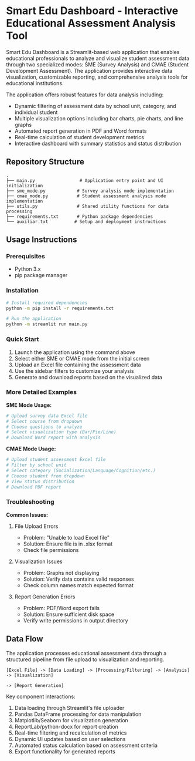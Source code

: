 # Smart Edu Dashboard - Interactive Educational Assessment Analysis Tool

Smart Edu Dashboard is a Streamlit-based web application that enables educational professionals to analyze and visualize student assessment data through two specialized modes: SME (Survey Analysis) and CMAE (Student Development Assessment). The application provides interactive data visualization, customizable reporting, and comprehensive analysis tools for educational institutions.

The application offers robust features for data analysis including:
- Dynamic filtering of assessment data by school unit, category, and individual student
- Multiple visualization options including bar charts, pie charts, and line graphs
- Automated report generation in PDF and Word formats
- Real-time calculation of student development metrics
- Interactive dashboard with summary statistics and status distribution

## Repository Structure
```
.
├── main.py                 # Application entry point and UI initialization
├── sme_mode.py            # Survey analysis mode implementation
├── cmae_mode.py           # Student assessment analysis mode implementation
├── utils.py               # Shared utility functions for data processing
├── requirements.txt       # Python package dependencies
└── auxiliar.txt          # Setup and deployment instructions
```

## Usage Instructions
### Prerequisites
- Python 3.x
- pip package manager

### Installation
```bash
# Install required dependencies
python -m pip install -r requirements.txt

# Run the application
python -m streamlit run main.py
```

### Quick Start
1. Launch the application using the command above
2. Select either SME or CMAE mode from the initial screen
3. Upload an Excel file containing the assessment data
4. Use the sidebar filters to customize your analysis
5. Generate and download reports based on the visualized data

### More Detailed Examples

**SME Mode Usage:**
```python
# Upload survey data Excel file
# Select course from dropdown
# Choose questions to analyze
# Select visualization type (Bar/Pie/Line)
# Download Word report with analysis
```

**CMAE Mode Usage:**
```python
# Upload student assessment Excel file
# Filter by school unit
# Select category (Socialization/Language/Cognition/etc.)
# Choose student from dropdown
# View status distribution
# Download PDF report
```

### Troubleshooting

**Common Issues:**

1. File Upload Errors
   - Problem: "Unable to load Excel file"
   - Solution: Ensure file is in .xlsx format
   - Check file permissions

2. Visualization Issues
   - Problem: Graphs not displaying
   - Solution: Verify data contains valid responses
   - Check column names match expected format

3. Report Generation Errors
   - Problem: PDF/Word export fails
   - Solution: Ensure sufficient disk space
   - Verify write permissions in output directory

## Data Flow
The application processes educational assessment data through a structured pipeline from file upload to visualization and reporting.

```ascii
[Excel File] -> [Data Loading] -> [Processing/Filtering] -> [Analysis] -> [Visualization]
                                                                      -> [Report Generation]
```

Key component interactions:
1. Data loading through Streamlit's file uploader
2. Pandas DataFrame processing for data manipulation
3. Matplotlib/Seaborn for visualization generation
4. ReportLab/python-docx for report creation
5. Real-time filtering and recalculation of metrics
6. Dynamic UI updates based on user selections
7. Automated status calculation based on assessment criteria
8. Export functionality for generated reports